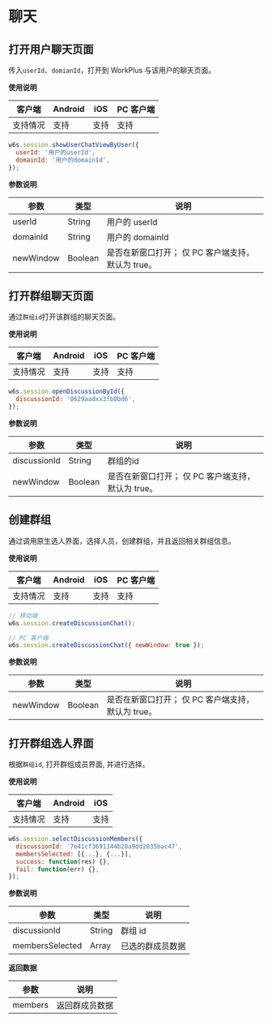 # 聊天

## 打开用户聊天页面

传入`userId`、`domianId`，打开到 WorkPlus 与该用户的聊天页面。

**使用说明**

| 客户端   | Android | iOS  | PC 客户端 |
| -------- | ------- | ---- | ---- |
| 支持情况 | 支持  | 支持 | 支持 |


```js
w6s.session.showUserChatViewByUser({
  userId: '用户的userId',
  domainId: '用户的domainId',
});
```

**参数说明**

| 参数 | 类型 | 说明|
| - | - | - |
| userId |  String | 用户的 userId |
| domainId |  String | 用户的 domainId |
| newWindow |  Boolean | 是否在新窗口打开； 仅 PC 客户端支持，默认为 true。 |



## 打开群组聊天页面

通过`群组id`打开该群组的聊天页面。

**使用说明**

| 客户端   | Android | iOS  | PC 客户端 |
| -------- | ------- | ---- | ---- |
| 支持情况 | 支持  | 支持 | 支持 |


```js
w6s.session.openDiscussionById({
  discussionId: '0629aadxx3fb0bd6',
});
```

**参数说明**

| 参数 | 类型 | 说明|
| - | - | - |
| discussionId |  String | 群组的id |
| newWindow |  Boolean | 是否在新窗口打开； 仅 PC 客户端支持，默认为 true。 |


## 创建群组

通过调用原生选人界面，选择人员，创建群组，并且返回相关群组信息。

**使用说明**

| 客户端   | Android | iOS  | PC 客户端 |
| -------- | ------- | ---- | ----- |
| 支持情况 | 支持  | 支持 | 支持 |


```js
// 移动端
w6s.session.createDiscussionChat();

// PC 客户端
w6s.session.createDiscussionChat({ newWindow: true });
```

**参数说明**

| 参数 | 类型 | 说明|
| - | - | - |
| newWindow |  Boolean | 是否在新窗口打开； 仅 PC 客户端支持，默认为 true。 |

## 打开群组选人界面

根据`群组id`, 打开群组成员界面, 并进行选择。

**使用说明**

| 客户端   | Android | iOS  |
| -------- | ------- | ---- |
| 支持情况 | 支持  | 支持 |


```js
w6s.session.selectDiscussionMembers({
  discussionId: '7e41cf3691344b28a9dd2035bac47',
  membersSelected: [{...}, {...}],
  success: function(res) {},
  fail: function(err) {},
});
```

**参数说明**

| 参数 | 类型 | 说明|
| - | - | - |
| discussionId |  String | 群组 id |
| membersSelected |  Array | 已选的群成员数据 |

**返回数据**

| 参数 | 说明|
| - | - |
| members | 返回群成员数据 |


